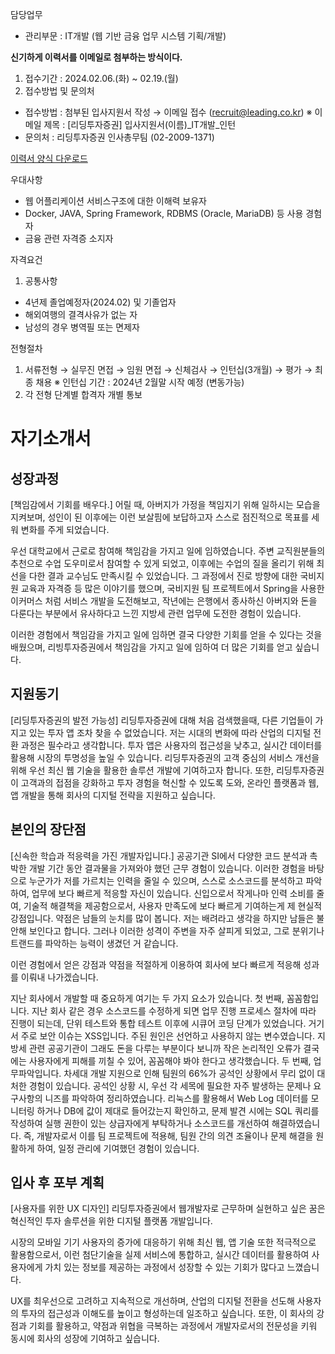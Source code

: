


 담당업무
- 관리부문 : IT개발 (웹 기반 금융 업무 시스템 기획/개발)


**신기하게 이력서를 이메일로 첨부하는 방식이다.**

1) 접수기간 : 2024.02.06.(화) ~ 02.19.(월)
2) 접수방법 및 문의처
- 접수방법 : 첨부된 입사지원서 작성 → 이메일 접수 (recruit@leading.co.kr)
※ 이메일 제목 : [리딩투자증권] 입사지원서(이름)_IT개발_인턴 
- 문의처 : 리딩투자증권 인사총무팀 (02-2009-1371)

[이력서 양식 다운로드](https://www.kofia.or.kr/brd/m_96/down.do?brd_id=www_comp_recruit&seq=28238&data_tp=A&file_seq=1)


우대사항
- 웹 어플리케이션 서비스구조에 대한 이해력 보유자
- Docker, JAVA, Spring Framework, RDBMS (Oracle, MariaDB) 등 사용 경험자
- 금융 관련 자격증 소지자

자격요건
1) 공통사항
- 4년제 졸업예정자(2024.02) 및 기졸업자
- 해외여행의 결격사유가 없는 자
- 남성의 경우 병역필 또는 면제자

전형절차
1) 서류전형 → 실무진 면접 → 임원 면접 → 신체검사 → 인턴십(3개월) → 평가 → 최종 채용
※ 인턴십 기간 : 2024년 2월말 시작 예정 (변동가능)
2) 각 전형 단계별 합격자 개별 통보


# 자기소개서
## 성장과정
[책임감에서 기회를 배우다.]
어릴 때, 아버지가 가정을 책임지기 위해 일하시는 모습을 지켜보며, 성인이 된 이후에는 이런 보살핌에 보답하고자 스스로 점진적으로 목표를 세워 변화를 주게 되었습니다.

우선 대학교에서 근로로 참여해 책임감을 가지고 일에 임하였습니다. 주변 교직원분들의 추천으로 수업 도우미로서 참여할 수 있게 되었고, 이후에는 수업의 질을 올리기 위해 최선을 다한 결과 교수님도 만족시킬 수 있었습니다. 그 과정에서 진로 방향에 대한 국비지원 교육과 자격증 등 많은 이야기를 했으며, 국비지원 팀 프로젝트에서 Spring을 사용한 이커머스 처럼 서비스 개발을 도전해보고, 작년에는 은행에서 종사하신 아버지와 돈을 다룬다는 부분에서 유사하다고 느낀 지방세 관련 업무에 도전한 경험이 있습니다.

이러한 경험에서 책임감을 가지고 일에 임하면 결국 다양한 기회를 얻을 수 있다는 것을 배웠으며, 리빙투자증권에서 책임감을 가지고 일에 임하여 더 많은 기회를 얻고 싶습니다.

## 지원동기
[리딩투자증권의 발전 가능성]
리딩투자증권에 대해 처음 검색했을때, 다른 기업들이 가지고 있는 투자 앱 조차 찾을 수 없었습니다. 저는 시대의 변화에 따라 산업의 디지털 전환 과정은 필수라고 생각합니다. 투자 앱은 사용자의 접근성을 낮추고, 실시간 데이터를 활용해 시장의 투명성을 높일 수 있습니다.
리딩투자증권의 고객 중심의 서비스 개선을 위해 우선 최신 웹 기술을 활용한 솔루션 개발에 기여하고자 합니다. 또한, 리딩투자증권이 고객과의 접점을 강화하고 투자 경험을 혁신할 수 있도록 도와, 온라인 플랫폼과 웹, 앱 개발을 통해 회사의 디지털 전략을 지원하고 싶습니다.



## 본인의 장단점
[신속한 학습과 적응력을 가진 개발자입니다.]
공공기관 SI에서 다양한 코드 분석과 촉박한 개발 기간 동안 결과물을 가져와야 했던 근무 경험이 있습니다. 이러한 경험을 바탕으로 누군가가 저를 가르치는 인력을 줄일 수 있으며, 스스로 소스코드를 분석하고 파악하여, 업무에 보다 빠르게 적응할 자신이 있습니다. 신입으로서 작게나마 인력 소비를 줄여, 기술적 해결책을 제공함으로서, 사용자 만족도에 보다 빠르게 기여하는게 제 현실적 강점입니다.
약점은 남들의 눈치를 많이 봅니다. 저는 배려라고 생각을 하지만 남들은 불안해 보인다고 합니다. 그러나 이러한 성격이 주변을 자주 살피게 되었고, 그로 분위기나 트랜드를 파악하는 능력이 생겼던 거 같습니다.

이런 경험에서 얻은 강점과 약점을 적절하게 이용하여 회사에 보다 빠르게 적응해 성과를 이뤄내 나가겠습니다.

지난 회사에서 개발할 때 중요하게 여기는 두 가지 요소가 있습니다.
첫 번째, 꼼꼼함입니다. 지난 회사 같은 경우 소스코드를 수정하게 되면 업무 진행 프로세스 절차에 따라 진행이 되는데, 단위 테스트와 통합 테스트 이후에 시큐어 코딩 단계가 있었습니다. 거기서 주로 보안 이슈는 XSS입니다. 주된 원인은 선언하고 사용하지 않는 변수였습니다. 지방세 관련 공공기관이 그래도 돈을 다루는 부분이다 보니까 작은 논리적인 오류가 결국에는 사용자에게 피해를 끼칠 수 있어, 꼼꼼해야 봐야 한다고 생각했습니다.
두 번째, 업무파악입니다. 차세대 개발 지원으로 인해 팀원의 66%가 공석인 상황에서 무리 없이 대처한 경험이 있습니다. 공석인 상황 시, 우선 각 세목에 필요한 자주 발생하는 문제나 요구사항의 니즈를 파악하여 정리하였습니다. 리눅스를 활용해서 Web Log 데이터를 모니터링 하거나 DB에 값이 제대로 들어갔는지 확인하고, 문제 발견 시에는 SQL 쿼리를 작성하여 실행 권한이 있는 상급자에게 부탁하거나 소스코드를 개선하여 해결하였습니다. 즉, 개발자로서 이를 팀 프로젝트에 적용해, 팀원 간의 의견 조율이나 문제 해결을 원활하게 하여, 일정 관리에 기여했던 경험이 있습니다.


## 입사 후 포부 계획
[사용자를 위한 UX 디자인]
리딩투자증권에서 웹개발자로 근무하며 실현하고 싶은 꿈은 혁신적인 투자 솔루션을 위한 디지털 플랫폼 개발입니다.

시장의 모바일 기기 사용자의 증가에 대응하기 위해 최신 웹, 앱 기술 또한 적극적으로 활용함으로서, 이런 첨단기술을 실제 서비스에 통합하고, 실시간 데이터를 활용하여 사용자에게 가치 있는 정보를 제공하는 과정에서 성장할 수 있는 기회가 많다고 느꼈습니다.

UX를 최우선으로 고려하고 지속적으로 개선하며, 산업의 디지털 전환을 선도해 사용자의 투자의 접근성과 이해도를 높이고 형성하는데 일조하고 싶습니다. 또한, 이 회사의 강점과 기회를 활용하고, 약점과 위협을 극복하는 과정에서 개발자로서의 전문성을 키워 동시에 회사의 성장에 기여하고 싶습니다.


